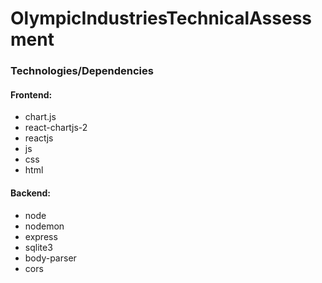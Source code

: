 # OlympicIndustriesTechnicalAssessment

### Technologies/Dependencies

#### Frontend:

- chart.js
- react-chartjs-2
- reactjs
- js
- css
- html

#### Backend:

- node
- nodemon
- express
- sqlite3
- body-parser
- cors

